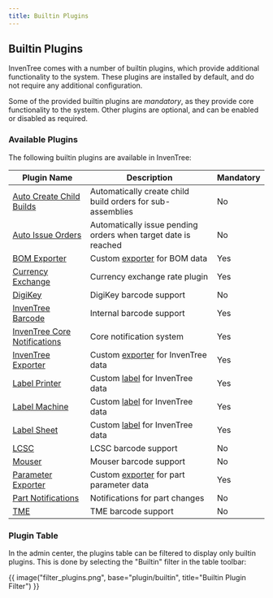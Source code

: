 ```yaml
---
title: Builtin Plugins
---
```


## Builtin Plugins

InvenTree comes with a number of builtin plugins, which provide additional functionality to the system. These plugins are installed by default, and do not require any additional configuration.

Some of the provided builtin plugins are *mandatory*, as they provide core functionality to the system. Other plugins are optional, and can be enabled or disabled as required.

### Available Plugins

The following builtin plugins are available in InvenTree:

| Plugin Name | Description | Mandatory |
| ----------- | ----------- | --------- |
| [Auto Create Child Builds](./auto_create_builds.md) | Automatically create child build orders for sub-assemblies | No |
| [Auto Issue Orders](./auto_issue.md) | Automatically issue pending orders when target date is reached | No |
| [BOM Exporter](./bom_exporter.md) | Custom [exporter](../mixins/export.md) for BOM data | Yes |
| [Currency Exchange](./currency_exchange.md) | Currency exchange rate plugin | Yes |
| [DigiKey](./barcode_digikey.md) | DigiKey barcode support | No |
| [InvenTree Barcode](./inventree_barcode.md) | Internal barcode support | Yes |
| [InvenTree Core Notifications](./notifications.md) | Core notification system | Yes |
| [InvenTree Exporter](./inventree_exporter.md) | Custom [exporter](../mixins/export.md) for InvenTree data | Yes |
| [Label Printer](./inventree_label.md) | Custom [label](../mixins/label.md) for InvenTree data | Yes |
| [Label Machine](./inventree_label_machine.md) | Custom [label](../mixins/label.md) for InvenTree data | Yes |
| [Label Sheet](./inventree_label_sheet.md) | Custom [label](../mixins/label.md) for InvenTree data | Yes |
| [LCSC](./barcode_lcsc.md) | LCSC barcode support | No |
| [Mouser](./barcode_mouser.md) | Mouser barcode support | No |
| [Parameter Exporter](./part_parameter_exporter.md) | Custom [exporter](../mixins/export.md) for part parameter data | Yes |
| [Part Notifications](./part_notifications.md) | Notifications for part changes | No |
| [TME](./barcode_tme.md) | TME barcode support | No |

### Plugin Table

In the admin center, the plugins table can be filtered to display only builtin plugins. This is done by selecting the "Builtin" filter in the table toolbar:

{{ image("filter_plugins.png", base="plugin/builtin", title="Builtin Plugin Filter") }}
